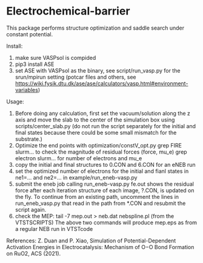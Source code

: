 # Electrochemical-barrier
This package performs structure optimization and saddle search under constant potential.

Install:
 1. make sure VASPsol is compided
 2. pip3 install ASE
 3. set ASE with VASPsol as the binary, see script/run_vasp.py for the srun/mpirun setting
    (potcar files and others, see https://wiki.fysik.dtu.dk/ase/ase/calculators/vasp.html#environment-variables)

Usage:
1. Before doing any calculation, first set the vacuum/solution along the z axis and move the slab to the center of the simulation box using scripts/center_slab.py (do not run the script separately for the initial and final states because there could be some small mismatch for the substrate.)
2. Optimize the end points with optimization/constV_opt.py
   grep FIRE slurm... to check the magnitude of residual forces (force, mu_e)
   grep electron slurm... for number of electrons and mu_e
3. copy the initial and final structures to 0.CON and 6.CON for an eNEB run
3. set the optimized number of electrons for the initial and fianl states in ne1=... and ne2=... in example/run_eneb-vasp.py
4. submit the eneb job calling run_eneb-vasp.py
   fe.out shows the residual force after each iteration
   structure of each image, ?.CON, is updated on the fly. To continue from an existing path, uncomment the lines in run_eneb_vasp.py that read in the path from *.CON and resubmit the script again.
5. check the MEP:
   tail -7 mep.out > neb.dat
   nebspline.pl (from the VTSTSCRIPTS)
   The above two commands will produce mep.eps as from a regular NEB run in VTSTcode


References:
  Z. Duan and P. Xiao, Simulation of Potential-Dependent Activation Energies in Electrocatalysis: Mechanism of O−O Bond Formation on RuO2, ACS (2021).
